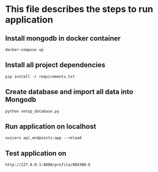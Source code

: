 # This file describes the steps to run application

## Install mongodb in docker container
    docker-compose up

## Install all project dependencies
    pip install -r requirements.txt

## Create database and import all data into Mongodb
    python setup_database.py

## Run application on localhost
    uvicorn api_endpoints:app --reload  

## Test application on 
    http://127.0.0.1:8000/profile/0D43N0-E


    
